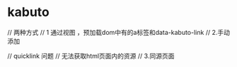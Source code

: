 # kabuto

// 两种方式
// 1 通过视图 ，预加载dom中有的a标签和data-kabuto-link
// 2.手动添加

// quicklink 问题
// 无法获取html页面内的资源
// 3.同源页面